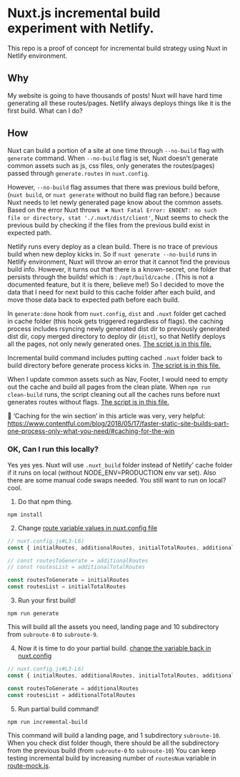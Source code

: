 # Nuxt.js incremental build experiment with Netlify.

This repo is a proof of concept for incremental build strategy using Nuxt in Netlify environment.

## Why

My website is going to have thousands of posts! Nuxt will have hard time generating all these routes/pages. Netlify always deploys things like it is the first build. What can I do?

## How

Nuxt can build a portion of a site at one time through `--no-build` flag with `generate` command. When `--no-build` flag is set, Nuxt doesn’t generate common assets such as js, css files, only generates the routes(pages) passed through `generate.routes` in `nuxt.config`.

However, `--no-build` flag assumes that there was previous build before, (`nuxt build`, or `nuxt generate` without no build flag ran before.) because Nuxt needs to let newly generated page know about the common assets. Based on the error Nuxt throws ` ✖ Nuxt Fatal Error: ENOENT: no such file or directory, stat './.nuxt/dist/client'`, Nuxt seems to check the previous build by checking if the files from the previous build exist in expected path.

Netlify runs every deploy as a clean build. There is no trace of previous build when new deploy kicks in. So if `nuxt generate --no-build` runs in Netlify environment, Nuxt will throw an error that it cannot find the previous build info. However, it turns out that there is a known-secret, one folder that persists through the builds! which is : `/opt/build/cache` . (This is not a documented feature, but it is there, believe me!) So I decided to move the data that I need for next build to this cache folder after each build, and move those data back to expected path before each build.

In `generate:done` hook from `nuxt.config`, `dist` and `.nuxt` folder get cached in cache folder (this hook gets triggered regardless of flags). the caching process includes rsyncing newly generated dist dir to previously generated dist dir, copy merged directory to deploy dir (`dist`), so that Netlify deploys all the pages, not only newly generated ones. [The script is in this file.](https://github.com/hanbyul-here/nuxt-incremental-build-exp/blob/master/cache-me.js)

Incremental build command includes putting cached `.nuxt` folder back to build directory before generate process kicks in. [The script is in this file.](https://github.com/hanbyul-here/nuxt-incremental-build-exp/blob/master/move-cache-back.js)

When I update common assets such as Nav, Footer, I would need to empty out the cache and build all pages from the clean plate. When `npm run clean-build` runs, the script cleaning out all the caches runs before nuxt generates routes without flags. [The script is in this file.](https://github.com/hanbyul-here/nuxt-incremental-build-exp/blob/master/empty-cache.js)

🌟 ‘Caching for the win section’ in this article was very, very helpful: https://www.contentful.com/blog/2018/05/17/faster-static-site-builds-part-one-process-only-what-you-need/#caching-for-the-win

### OK, Can I run this locally?

Yes yes yes. Nuxt will use `.nuxt_build` folder instead of Netlify' cache folder if it runs on local (without NODE_ENV=PRODUCTION env var set). Also there are some manual code swaps needed. You still want to run on local? cool.

1. Do that npm thing.

```
npm install
```

2. Change [route variable values in nuxt.config file](https://github.com/hanbyul-here/nuxt-incremental-build-exp/blob/master/nuxt.config.js#L5-L6)
```js
// nuxt.config.js#L3-L6)
const { initialRoutes, additionalRoutes, initialTotalRoutes, additionalTotalRoutes } = mockRoutes

// const routesToGenerate = additionalRoutes
// const routesList = additionalTotalRoutes

const routesToGenerate = initialRoutes
const routesList = initialTotalRoutes
```

3. Run your first build!

```
npm run generate
```
This will build all the assets you need, landing page and 10 subdirectory from `subroute-0` to `subroute-9`.

4. Now it is time to do your partial build. [change the variable back in nuxt.config](https://github.com/hanbyul-here/nuxt-incremental-build-exp/blob/master/nuxt.config.js#L5-L6)

```js
// nuxt.config.js#L3-L6)
const { initialRoutes, additionalRoutes, initialTotalRoutes, additionalTotalRoutes } = mockRoutes

const routesToGenerate = additionalRoutes
const routesList = additionalTotalRoutes
```

5. Run partial build command!

```
npm run incremental-build
```

This command will build a landing page, and 1 subdirectory `subroute-10`. When you check dist folder though, there should be all the subdirectory from the previous build (from `subroute-0` to `subroute-10`) You can keep testing incremental build by increasing number of `routesNum` variable in [route-mock.js](https://github.com/hanbyul-here/nuxt-incremental-build-exp/blob/master/route-mock.js#L1).

